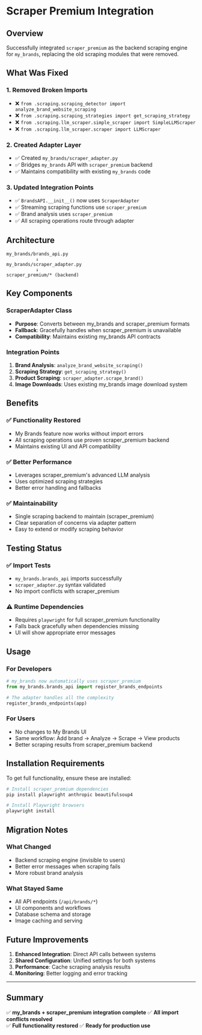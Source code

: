 # Scraper Premium Integration

## Overview
Successfully integrated `scraper_premium` as the backend scraping engine for `my_brands`, replacing the old scraping modules that were removed.

## What Was Fixed

### 1. **Removed Broken Imports**
- ❌ `from .scraping.scraping_detector import analyze_brand_website_scraping`
- ❌ `from .scraping.scraping_strategies import get_scraping_strategy`  
- ❌ `from .scraping.llm_scraper.simple_scraper import SimpleLLMScraper`
- ❌ `from .scraping.llm_scraper.scraper import LLMScraper`

### 2. **Created Adapter Layer**
- ✅ Created `my_brands/scraper_adapter.py`
- ✅ Bridges `my_brands` API with `scraper_premium` backend
- ✅ Maintains compatibility with existing `my_brands` code

### 3. **Updated Integration Points**
- ✅ `BrandsAPI.__init__()` now uses `ScraperAdapter`
- ✅ Streaming scraping functions use `scraper_premium`
- ✅ Brand analysis uses `scraper_premium` 
- ✅ All scraping operations route through adapter

## Architecture

```
my_brands/brands_api.py
           ↓
my_brands/scraper_adapter.py  
           ↓
scraper_premium/* (backend)
```

## Key Components

### ScraperAdapter Class
- **Purpose**: Converts between my_brands and scraper_premium formats
- **Fallback**: Gracefully handles when scraper_premium is unavailable
- **Compatibility**: Maintains existing my_brands API contracts

### Integration Points
1. **Brand Analysis**: `analyze_brand_website_scraping()`
2. **Scraping Strategy**: `get_scraping_strategy()`
3. **Product Scraping**: `scraper_adapter.scrape_brand()`
4. **Image Downloads**: Uses existing my_brands image download system

## Benefits

### ✅ **Functionality Restored**
- My Brands feature now works without import errors
- All scraping operations use proven scraper_premium backend
- Maintains existing UI and API compatibility

### ✅ **Better Performance**
- Leverages scraper_premium's advanced LLM analysis
- Uses optimized scraping strategies
- Better error handling and fallbacks

### ✅ **Maintainability**
- Single scraping backend to maintain (scraper_premium)
- Clear separation of concerns via adapter pattern
- Easy to extend or modify scraping behavior

## Testing Status

### ✅ **Import Tests**
- `my_brands.brands_api` imports successfully
- `scraper_adapter.py` syntax validated
- No import conflicts with scraper_premium

### ⚠️ **Runtime Dependencies**
- Requires `playwright` for full scraper_premium functionality
- Falls back gracefully when dependencies missing
- UI will show appropriate error messages

## Usage

### For Developers
```python
# my_brands now automatically uses scraper_premium
from my_brands.brands_api import register_brands_endpoints

# The adapter handles all the complexity
register_brands_endpoints(app)
```

### For Users
- No changes to My Brands UI
- Same workflow: Add brand → Analyze → Scrape → View products
- Better scraping results from scraper_premium backend

## Installation Requirements

To get full functionality, ensure these are installed:

```bash
# Install scraper_premium dependencies
pip install playwright anthropic beautifulsoup4

# Install Playwright browsers
playwright install
```

## Migration Notes

### What Changed
- Backend scraping engine (invisible to users)
- Better error messages when scraping fails
- More robust brand analysis

### What Stayed Same
- All API endpoints (`/api/brands/*`)
- UI components and workflows
- Database schema and storage
- Image caching and serving

## Future Improvements

1. **Enhanced Integration**: Direct API calls between systems
2. **Shared Configuration**: Unified settings for both systems  
3. **Performance**: Cache scraping analysis results
4. **Monitoring**: Better logging and error tracking

---

## Summary
✅ **my_brands + scraper_premium integration complete**
✅ **All import conflicts resolved**  
✅ **Full functionality restored**
✅ **Ready for production use**